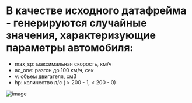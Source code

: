 # В качестве исходного датафрейма - генерируются случайные значения, характеризующие параметры автомобиля:
- max_sp: максимальная скорость, км/ч
- ac_one: разгон до 100 км/ч, сек
- v: объем двигателя, см3
- hp: количество л/с ( > 200 - 1, < 200 - 0)

![image](https://github.com/mas480/mlops_practice/assets/122989623/2011cc44-28f0-4947-92c0-e0b2240d206d)
